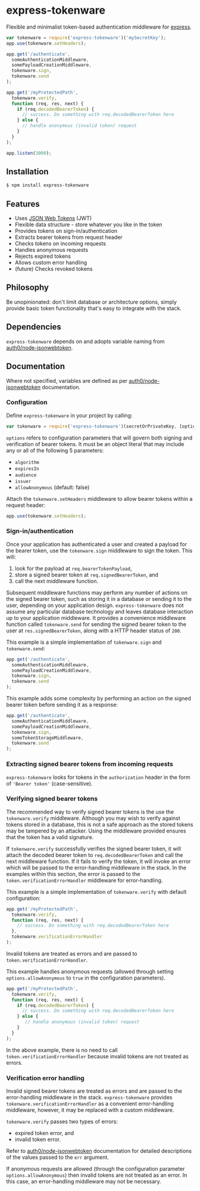# express-tokenware

Flexible and minimalist token-based authentication middleware for [express](http://expressjs.com/).

```javascript
var tokenware = require('express-tokenware')('mySecretKey');
app.use(tokenware.setHeaders);

app.get('/authenticate',
  someAuthenticationMiddleware,
  somePayloadCreationMiddleware,
  tokenware.sign,
  tokenware.send
);

app.get('/myProtectedPath',
  tokenware.verify,
  function (req, res, next) {
    if (req.decodedBearerToken) {
      // success. Do something with req.decodedBearerToken here
    } else {
      // handle anonymous (invalid token) request
    }
  }
);

app.listen(3000);
```

## Installation

```bash
$ npm install express-tokenware
```

## Features

* Uses [JSON Web Tokens](https://tools.ietf.org/html/rfc7519) (JWT)
* Flexible data structure - store whatever you like in the token
* Provides tokens on sign-in/authentication
* Extracts bearer tokens from request header
* Checks tokens on incoming requests
* Handles anonymous requests
* Rejects expired tokens
* Allows custom error handling
* (future) Checks revoked tokens

## Philosophy

Be unopinionated: don't limit database or architecture options, simply provide basic token functionality that's easy to integrate with the stack.

## Dependencies

`express-tokenware` depends on and adopts variable naming from [auth0/node-jsonwebtoken](https://github.com/auth0/node-jsonwebtoken).

## Documentation

Where not specified, variables are defined as per [auth0/node-jsonwebtoken](https://github.com/auth0/node-jsonwebtoken) documentation.

### Configuration
Define `express-tokenware` in your project by calling:

```javascript
var tokenware = require('express-tokenware')(secretOrPrivateKey, [options]);
```

`options` refers to configuration parameters that will govern both signing and verification of bearer tokens. It must be an object literal that may include any or all of the following 5 parameters:

* `algorithm`
* `expiresIn`
* `audience`
* `issuer`
* `allowAnonymous` (default: false)

Attach the `tokenware.setHeaders` middleware to allow bearer tokens within a request header:

```javascript
app.use(tokenware.setHeaders);
```

### Sign-in/authentication
Once your application has authenticated a user and created a payload for the bearer token, use the `tokenware.sign` middleware to sign the token. This will:

1. look for the payload at `req.bearerTokenPayload`,
2. store a signed bearer token at `req.signedBearerToken`, and
3. call the next middleware function.

Subsequent middleware functions may perform any number of actions on the signed bearer token, such as storing it in a database or sending it to the user, depending on your application design. `express-tokenware` does not assume any particular database technology  and leaves database interaction up to your application middleware. It provides a convenience middleware function called `tokenware.send` for sending the signed bearer token to the user at `res.signedBearerToken`, along with a HTTP header status of `200`.

This example is a simple implementation of `tokenware.sign` and `tokenware.send`:

```javascript
app.get('/authenticate',
  someAuthenticationMiddleware,
  somePayloadCreationMiddleware,
  tokenware.sign,
  tokenware.send
);
```

This example adds some complexity by performing an action on the signed bearer token before sending it as a response:

```javascript
app.get('/authenticate',
  someAuthenticationMiddleware,
  somePayloadCreationMiddleware,
  tokenware.sign,
  someTokenStorageMiddleware,
  tokenware.send
);
```

### Extracting signed bearer tokens from incoming requests

`express-tokenware` looks for tokens in the `authorization` header in the form of `'Bearer token'` (case-sensitive).

### Verifying signed bearer tokens

The recommended way to verify signed bearer tokens is the use the `tokenware.verify` middleware. Although you may wish to verify against tokens stored in a database, this is not a safe approach as the stored tokens may be tampered by an attacker. Using the middleware provided ensures that the token has a valid signature.

If `tokenware.verify` successfully verifies the signed bearer token, it will attach the decoded bearer token to `req.decodedBearerToken` and call the next middleware function. If it fails to verify the token, it will invoke an error which will be passed to the error-handling middleware in the stack. In the examples within this section, the error is passed to the `token.verificationErrorHandler` middleware for error-handling.

This example is a simple implementation of `tokenware.verify` with default configuration:

```javascript
app.get('/myProtectedPath',
  tokenware.verify,
  function (req, res, next) {
    // success. Do something with req.decodedBearerToken here
  },
  tokenware.verificationErrorHandler
);
```

Invalid tokens are treated as errors and are passed to `token.verificationErrorHandler`.

This example handles anonymous requests (allowed through setting `options.allowAnonymous` to `true` in the configuration parameters).

```javascript
app.get('/myProtectedPath',
  tokenware.verify,
  function (req, res, next) {
    if (req.decodedBearerToken) {
      // success. Do something with req.decodedBearerToken here
    } else {
       // handle anonymous (invalid token) request
    }
  }
);
```

In the above example, there is no need to call `token.verificationErrorHandler` because invalid tokens are not treated as errors.

### Verification error handling

Invalid signed bearer tokens are treated as errors and are passed to the error-handling middleware in the stack. `express-tokenware` provides `tokenware.verificationErrorHandler` as a convenient error-handling middleware, however, it may be replaced with a custom middleware.

`tokenware.verify` passes two types of errors:

* expired token error, and
* invalid token error.

Refer to [auth0/node-jsonwebtoken](https://github.com/auth0/node-jsonwebtoken) documentation for detailed descriptions of the values passed to the `err` argument.

If anonymous requests are allowed (through the configuration parameter `options.allowAnonymous`) then invalid tokens are not treated as an error. In this case, an error-handling middleware may not be necessary.
